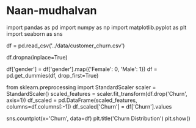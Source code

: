 # Naan-mudhalvan

import pandas as pd
import numpy as np
import matplotlib.pyplot as plt
import seaborn as sns

df = pd.read_csv('../data/customer_churn.csv')

df.dropna(inplace=True)

df['gender'] = df['gender'].map({'Female': 0, 'Male': 1})
df = pd.get_dummies(df, drop_first=True)


from sklearn.preprocessing import StandardScaler
scaler = StandardScaler()
scaled_features = scaler.fit_transform(df.drop('Churn', axis=1))
df_scaled = pd.DataFrame(scaled_features, columns=df.columns[:-1])
df_scaled['Churn'] = df['Churn'].values

sns.countplot(x='Churn', data=df)
plt.title('Churn Distribution')
plt.show()
